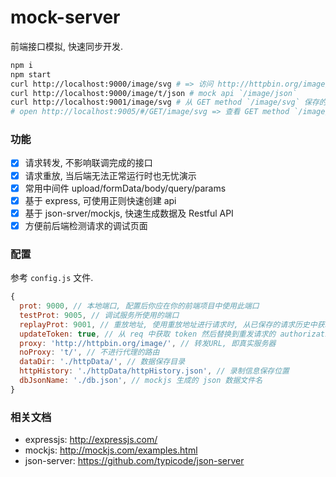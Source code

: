 # mock-server
前端接口模拟, 快速同步开发.

``` sh
npm i
npm start
curl http://localhost:9000/image/svg # => 访问 http://httpbin.org/image/svg
curl http://localhost:9000/image/t/json # mock api `/image/json`
curl http://localhost:9001/image/svg # 从 GET method `/image/svg` 保存的的信息中获取 response
# open http://localhost:9005/#/GET/image/svg => 查看 GET method `/image/svg` 接口的调试页面
``` 

### 功能
- [x] 请求转发, 不影响联调完成的接口
- [x] 请求重放, 当后端无法正常运行时也无忧演示
- [x] 常用中间件 upload/formData/body/query/params
- [x] 基于 express, 可使用正则快速创建 api
- [x] 基于 json-srver/mockjs, 快速生成数据及 Restful API
- [x] 方便前后端检测请求的调试页面

### 配置
参考 `config.js` 文件.

``` js
{
  prot: 9000, // 本地端口, 配置后你应在你的前端项目中使用此端口
  testProt: 9005, // 调试服务所使用的端口
  replayProt: 9001, // 重放地址, 使用重放地址进行请求时, 从已保存的请求历史中获取信息, 而不是从目标服务器获取
  updateToken: true, // 从 req 中获取 token 然后替换到重发请求的 authorization 上
  proxy: 'http://httpbin.org/image/', // 转发URL, 即真实服务器
  noProxy: 't/', // 不进行代理的路由
  dataDir: './httpData/', // 数据保存目录
  httpHistory: './httpData/httpHistory.json', // 录制信息保存位置
  dbJsonName: './db.json', // mockjs 生成的 json 数据文件名
}
```

### 相关文档
- expressjs: http://expressjs.com/
- mockjs: http://mockjs.com/examples.html
- json-server: https://github.com/typicode/json-server
